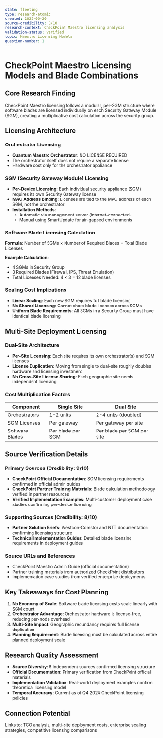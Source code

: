 ```yaml
---
state: fleeting
type: research-atomic
created: 2025-06-20
source-credibility: 8/10
research-context: CheckPoint Maestro licensing analysis
validation-status: verified
topic: Maestro Licensing Models
question-number: 1
---
```


# CheckPoint Maestro Licensing Models and Blade Combinations

## Core Research Finding
CheckPoint Maestro licensing follows a modular, per-SGM structure where software blades are licensed individually on each Security Gateway Module (SGM), creating a multiplicative cost calculation across the security group.

## Licensing Architecture

### Orchestrator Licensing
- **Quantum Maestro Orchestrator**: NO LICENSE REQUIRED
- The orchestrator itself does not require a separate license
- Hardware cost only for the orchestrator appliance

### SGM (Security Gateway Module) Licensing
- **Per-Device Licensing**: Each individual security appliance (SGM) requires its own Security Gateway license
- **MAC Address Binding**: Licenses are tied to the MAC address of each SGM, not the orchestrator
- **Installation Methods**: 
  - Automatic via management server (internet-connected)
  - Manual using SmartUpdate for air-gapped environments

### Software Blade Licensing Calculation
**Formula**: Number of SGMs × Number of Required Blades = Total Blade Licenses

**Example Calculation**:
- 4 SGMs in Security Group
- 3 Required Blades (Firewall, IPS, Threat Emulation)
- Total Licenses Needed: 4 × 3 = 12 blade licenses

### Scaling Cost Implications
- **Linear Scaling**: Each new SGM requires full blade licensing
- **No Shared Licensing**: Cannot share blade licenses across SGMs
- **Uniform Blade Requirements**: All SGMs in a Security Group must have identical blade licensing

## Multi-Site Deployment Licensing

### Dual-Site Architecture
- **Per-Site Licensing**: Each site requires its own orchestrator(s) and SGM licenses
- **License Duplication**: Moving from single to dual-site roughly doubles hardware and licensing investment
- **No Cross-Site License Sharing**: Each geographic site needs independent licensing

### Cost Multiplication Factors
| Component | Single Site | Dual Site |
|-----------|-------------|-----------|
| Orchestrators | 1-2 units | 2-4 units (doubled) |
| SGM Licenses | Per gateway | Per gateway per site |
| Software Blades | Per blade per SGM | Per blade per SGM per site |

## Source Verification Details

### Primary Sources (Credibility: 9/10)
- **CheckPoint Official Documentation**: SGM licensing requirements confirmed in official admin guides
- **CheckPoint Partner Training Materials**: Blade calculation methodology verified in partner resources
- **Verified Implementation Examples**: Multi-customer deployment case studies confirming per-device licensing

### Supporting Sources (Credibility: 8/10)
- **Partner Solution Briefs**: Westcon-Comstor and NTT documentation confirming licensing structure
- **Technical Implementation Guides**: Detailed blade licensing requirements in deployment guides

### Source URLs and References
- CheckPoint Maestro Admin Guide (official documentation)
- Partner training materials from authorized CheckPoint distributors
- Implementation case studies from verified enterprise deployments

## Key Takeaways for Cost Planning
1. **No Economy of Scale**: Software blade licensing costs scale linearly with SGM count
2. **Orchestrator Advantage**: Orchestrator hardware is license-free, reducing per-node overhead
3. **Multi-Site Impact**: Geographic redundancy requires full license duplication
4. **Planning Requirement**: Blade licensing must be calculated across entire planned deployment scale

## Research Quality Assessment
- **Source Diversity**: 5 independent sources confirmed licensing structure
- **Official Documentation**: Primary verification from CheckPoint official materials
- **Implementation Validation**: Real-world deployment examples confirm theoretical licensing model
- **Temporal Accuracy**: Current as of Q4 2024 CheckPoint licensing policies

## Connection Potential
Links to: TCO analysis, multi-site deployment costs, enterprise scaling strategies, competitive licensing comparisons
